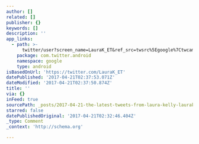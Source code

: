 ```yaml
---
author: []
related: []
publisher: {}
keywords: []
description: ''
app_links:
  - path: >-
      twitter/user?screen_name=LauraK_ET&ref_src=twsrc%5Egoogle%7Ctwcamp%5Eandroidseo%7Ctwgr%5Eprofile
    package: com.twitter.android
    namespace: google
    type: android
isBasedOnUrl: 'https://twitter.com/LauraK_ET'
datePublished: '2017-04-21T02:37:53.071Z'
dateModified: '2017-04-21T02:37:50.874Z'
title: ''
via: {}
inFeed: true
sourcePath: _posts/2017-04-21-the-latest-tweets-from-laura-kelly-laurak_et-campaigner.md
starred: false
datePublishedOriginal: '2017-04-21T02:32:46.404Z'
_type: Comment
_context: 'http://schema.org'

---
```

